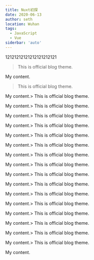 ```yaml
---
title: Nuxt初探
date: 2020-06-13
author: seth
location: Wuhan 
tags: 
  - JavaScript
  - Vue
siderbar: 'auto'
---
```

12121212121212121212121

<ClientOnly>
  <demo/>
</ClientOnly>

> This is official blog theme.

My content.
> This is official blog theme.

My content.> This is official blog theme.

My content.> This is official blog theme.

My content.> This is official blog theme.

My content.> This is official blog theme.

My content.> This is official blog theme.

My content.> This is official blog theme.

My content.> This is official blog theme.

My content.> This is official blog theme.

My content.> This is official blog theme.

My content.> This is official blog theme.

My content.> This is official blog theme.

My content.> This is official blog theme.

My content.> This is official blog theme.

My content.> This is official blog theme.

My content.> This is official blog theme.

My content.> This is official blog theme.

My content.
